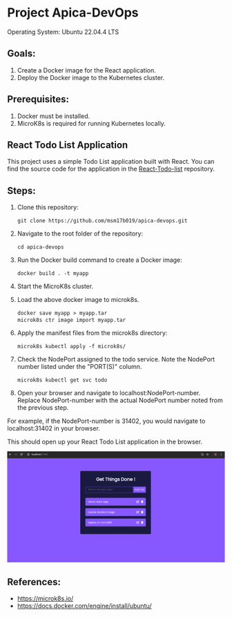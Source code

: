 # Project Apica-DevOps

Operating System: Ubuntu 22.04.4 LTS

## Goals:

1. Create a Docker image for the React application.
2. Deploy the Docker image to the Kubernetes cluster.

## Prerequisites:

1. Docker must be installed.
2. MicroK8s is required for running Kubernetes locally.

## React Todo List Application

This project uses a simple Todo List application built with React. You can find the source code for the application in the [React-Todo-list](https://github.com/MaheshRautrao/React-Todo-list?ref=reactjsexample.com) repository.

## Steps:

1. Clone this repository:

    ```
    git clone https://github.com/msm17b019/apica-devops.git
    ```

2. Navigate to the root folder of the repository:

    ```
    cd apica-devops
    ```

3. Run the Docker build command to create a Docker image:

    ```
    docker build . -t myapp
    ```

4. Start the MicroK8s cluster.
5. Load the above docker image to microk8s.

    ```
    docker save myapp > myapp.tar
    microk8s ctr image import myapp.tar
    ```

6. Apply the manifest files from the microk8s directory:

    ```
    microk8s kubectl apply -f microk8s/
    ```

7. Check the NodePort assigned to the todo service. Note the NodePort number listed under the "PORT(S)" column.

    ```
    microk8s kubectl get svc todo
    ```

8. Open your browser and navigate to localhost:NodePort-number. Replace NodePort-number with the actual NodePort number noted from the previous step.

For example, if the NodePort-number is 31402, you would navigate to localhost:31402 in your browser.

This should open up your React Todo List application in the browser.

![alt app](https://github.com/msm17b019/apica-devops/blob/master/img/app.png)

## References:

- https://microk8s.io/
- https://docs.docker.com/engine/install/ubuntu/
